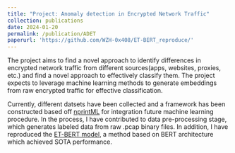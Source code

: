 ```yaml
---
title: "Project: Anomaly detection in Encrypted Network Traffic"
collection: publications
date: 2024-01-20
permalink: /publication/ADET
paperurl: 'https://github.com/WZH-0x408/ET-BERT_reproduce/'
---
```


The project aims to find a novel approach to identify differences in encrypted network traffic from different sources(apps, websites, proxies, etc.) and find a novel approach to effectively classify them. The project expects to leverage machine learning methods to generate embeddings from raw encrypted traffic for effective classification.

Currently, different datsets have been collected and a framework has been constructed based off [nprintML](https://nprint.github.io/nprintml/) for integration future machine learning procedure. In the process, I have contributed to data pre-processing stage, which generates labeled data from raw .pcap binary files. In addition, I have reproduced the [ET-BERT model](https://github.com/linwhitehat/ET-BERT), a method based on BERT architecture which achieved SOTA performance.
